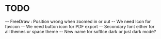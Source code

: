 # TODO

-- FreeDraw : Position wrong when zoomed in or out
-- We need Icon for favicon
-- We need button icon for PDF export
-- Secondary font either for all themes or space theme
-- New name for softIce dark or just dark mode?